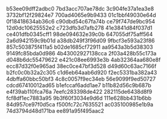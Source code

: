 b53ee09dff2adbc0
7bd3acc707ae78dc
3c904fe37a1ea3e8
3732bf12f29824e7
700ad4065e9b9433
01c1bbf49030e64d
0f18418634ab36c6
c90dbd54c67fa74b
ce79f747de9bc954
12d0dc10625552e2
c723dfb3d7afb278
41e3841d84f037d1
ce401dfb0345cff1
98de094632e39c0b
647055df75aff564
2a6d942159c9b01d
a38db249f3f96d09
9fbcf3e593a23f86
857c503875f411a5
b02de1685cf72911
aa9543a3b5d38303
9149fc85bda0d986
4b43002927138cca
2f03a428b55c173a
d048b6dc55479622
e421c08ee6993e3b
4ab32364aa680e8f
ecc87d32f0e965ad
38ec0ce47bf3d528
d49d60c63ac7166f
b2fc0c0b32a2c305
c1d6eb64aab6d920
f2ec5331ba382a43
4dbffa60bbc50bf3
4c8c0057f9ec34eb
56e9099f9ed50727
cdcd67410012ad65
b1efccaf6add1ae7
b11b82d56c9b687b
e4f39ab110fca76a
7eefc283398de422
282115de6438d8f9
fcf8df1ec7883a95
9b3f60f3034e9d6d
111e628bb431b6bb
84d957ce97f0d5ca
f500fc72c7635521
ac035100985e1b9a
74d3794d48d171ba
ee891a95f495aac2
